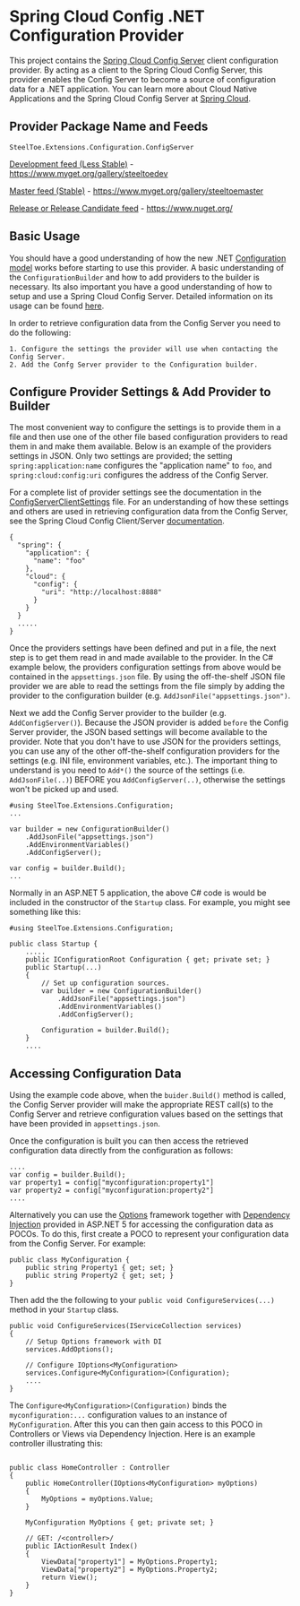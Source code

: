 # Spring Cloud Config .NET Configuration Provider

This project contains the [Spring Cloud Config Server](http://projects.spring.io/spring-cloud/docs/1.0.3/spring-cloud.html#_spring_cloud_config) client configuration provider.  By acting as a client to the Spring Cloud Config Server, this provider enables the Config Server to become a source of configuration data for a .NET application.  You can learn more about Cloud Native Applications and the Spring Cloud Config Server at [Spring Cloud](http://projects.spring.io/spring-cloud/docs/1.0.3/spring-cloud.html).

## Provider Package Name and Feeds

`SteelToe.Extensions.Configuration.ConfigServer`

[Development feed (Less Stable)](https://www.myget.org/gallery/steeltoedev) - https://www.myget.org/gallery/steeltoedev

[Master feed (Stable)](https://www.myget.org/gallery/steeltoemaster) - https://www.myget.org/gallery/steeltoemaster

[Release or Release Candidate feed](https://www.nuget.org/) - https://www.nuget.org/

## Basic Usage
You should have a good understanding of how the new .NET [Configuration model](http://docs.asp.net/en/latest/fundamentals/configuration.html) works before starting to use this provider. A basic understanding of the `ConfigurationBuilder` and how to add providers to the builder is necessary. Its also important you have a good understanding of how to setup and use a Spring Cloud Config Server.  Detailed information on its usage can be found [here](http://projects.spring.io/spring-cloud/docs/1.0.3/spring-cloud.html#_spring_cloud_config_server).

In order to retrieve configuration data from the Config Server you need to do the following:
```
1. Configure the settings the provider will use when contacting the Config Server.  
2. Add the Confg Server provider to the Configuration builder.
``` 
## Configure Provider Settings & Add Provider to Builder
The most convenient way to configure the settings is to provide them in a file and then use one of the other file based configuration providers to read them in and make them available.  Below is an example of the providers settings in JSON. Only two settings are provided; the setting `spring:application:name` configures the "application name" to `foo`, and `spring:cloud:config:uri` configures the address of the Config Server.  

For a complete list of provider settings see the documentation in the [ConfigServerClientSettings](https://github.com/SteelToeOSS/Configuration/blob/master/src/SteelToe.Extensions.Configuration.ConfigServer/ConfigServerClientSettings.cs) file. For an understanding of how these settings and others are used in retrieving configuration data from the Config Server, see the Spring Cloud Config Client/Server [documentation](http://projects.spring.io/spring-cloud/docs/1.0.3/spring-cloud.html#_spring_cloud_config). 
```
{
  "spring": {
    "application": {
      "name": "foo"
    },
    "cloud": {
      "config": {
        "uri": "http://localhost:8888"
      }
    }
  }
  .....
}
```
Once the providers settings have been defined and put in a file, the next step is to get them read in and made available to the provider. In the C# example below, the providers configuration settings from above would be contained in the `appsettings.json` file.  By using the off-the-shelf JSON file provider we are able to read the settings from the file simply by adding the provider to the configuration builder (e.g. `AddJsonFile("appsettings.json")`.  

Next we add the Config Server provider to the builder (e.g. `AddConfigServer()`). Because the JSON provider is added `before` the Config Server provider, the JSON based settings will become available to the provider.  Note that you don't have to use JSON for the providers settings, you can use any of the other off-the-shelf configuration providers for the settings (e.g. INI file, environment variables, etc.).  The important thing to understand is you need to `Add*()` the source of the settings (i.e. `AddJsonFile(..)`) BEFORE you `AddConfigServer(..)`,  otherwise the settings won't be picked up and used.
```
#using SteelToe.Extensions.Configuration;
...

var builder = new ConfigurationBuilder()
    .AddJsonFile("appsettings.json")
    .AddEnvironmentVariables()                   
    .AddConfigServer();
          
var config = builder.Build();
...
```
Normally in an ASP.NET 5 application, the above C# code is would be included in the constructor of the `Startup` class. For example, you might see something like this:
```
#using SteelToe.Extensions.Configuration;

public class Startup {
    .....
    public IConfigurationRoot Configuration { get; private set; }
    public Startup(...)
    {
        // Set up configuration sources.
        var builder = new ConfigurationBuilder()
            .AddJsonFile("appsettings.json")
            .AddEnvironmentVariables()
            .AddConfigServer();

        Configuration = builder.Build();
    }
    ....
```
## Accessing Configuration Data
Using the example code above, when the `buider.Build()` method is called, the Config Server provider will make the appropriate REST call(s) to the Config Server and retrieve configuration values based on the settings that have been provided in `appsettings.json`.

Once the configuration is built you can then access the retrieved configuration data directly from the configuration as follows:
```
....
var config = builder.Build();
var property1 = config["myconfiguration:property1"]
var property2 = config["myconfiguration:property2"] 
....
```
Alternatively you can use the [Options](https://github.com/aspnet/Options) framework together with [Dependency Injection](http://docs.asp.net/en/latest/fundamentals/dependency-injection.html) provided in ASP.NET 5 for accessing the configuration data as POCOs.
To do this, first create a POCO to represent your configuration data from the Config Server. For example:
```
public class MyConfiguration {
    public string Property1 { get; set; }
    public string Property2 { get; set; }
}
```
Then add the the following to your `public void ConfigureServices(...)` method in your `Startup` class.
```
public void ConfigureServices(IServiceCollection services)
{
    // Setup Options framework with DI
    services.AddOptions();
    
    // Configure IOptions<MyConfiguration> 
    services.Configure<MyConfiguration>(Configuration);
    ....
}
```
The `Configure<MyConfiguration>(Configuration)` binds the `myconfiguration:...` configuration values to an instance of `MyConfiguration`. After this you can then gain access to this POCO in Controllers or Views via Dependency Injection.  Here is an example controller illustrating this:
```

public class HomeController : Controller
{
    public HomeController(IOptions<MyConfiguration> myOptions)
    {
        MyOptions = myOptions.Value;
    }

    MyConfiguration MyOptions { get; private set; }

    // GET: /<controller>/
    public IActionResult Index()
    {
        ViewData["property1"] = MyOptions.Property1;
        ViewData["property2"] = MyOptions.Property2;
        return View();
    }
}
```


